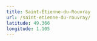 ```yaml
---
title: Saint-Étienne-du-Rouvray
url: /saint-etienne-du-rouvray/
latitude: 49.366
longitude: 1.105
---
```

